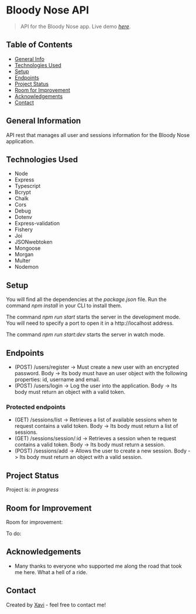 # Bloody Nose API

> API for the Bloody Nose app.
> Live demo [_here_](https://xavier-sans-back-final-project-202209-bcn.onrender.com/).

## Table of Contents

- [General Info](#general-information)
- [Technologies Used](#technologies-used)
- [Setup](#setup)
- [Endpoints](#endpoints)
- [Project Status](#project-status)
- [Room for Improvement](#room-for-improvement)
- [Acknowledgements](#acknowledgements)
- [Contact](#contact)

## General Information

API rest that manages all user and sessions information for the Bloody Nose application.

## Technologies Used

- Node
- Express
- Typescript
- Bcrypt
- Chalk
- Cors
- Debug
- Dotenv
- Express-validation
- Fishery
- Joi
- JSONwebtoken
- Mongoose
- Morgan
- Multer
- Nodemon

## Setup

You will find all the dependencies at the _package.json_ file. Run the command _npm install_ in your CLI to install them.

The command _npm run start_ starts the server in the development mode.
You will need to specify a port to open it in a http://localhost address.

The command _npm run start:dev_ starts the server in watch mode.

## Endpoints

- (POST) /users/register -> Must create a new user with an encrypted password. Body -> Its body must have an user object with the following properties: id, username and email.
- (POST) /users/login -> Log the user into the application. Body -> Its body must return an object with a valid token.

### Protected endpoints

- (GET) /sessions/list -> Retrieves a list of available sessions when te request contains a valid token. Body -> Its body must return a list of sessions.
- (GET) /sessions/session/:id -> Retrieves a session when te request contains a valid token. Body -> Its body must return a session.
- (POST) /sessions/add -> Allows the user to create a new session. Body -> Its body must return an object with a valid session.

## Project Status

Project is: _in progress_

## Room for Improvement

Room for improvement:

To do:

## Acknowledgements

- Many thanks to everyone who supported me along the road that took me here. What a hell of a ride.

## Contact

Created by [Xavi](https://www.linkedin.com/in/xaviersansb/) - feel free to contact me!
